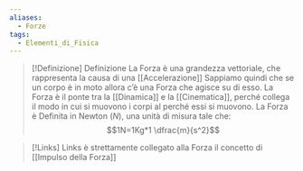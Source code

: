 ```yaml
---
aliases:
  - Forze
tags:
  - Elementi_di_Fisica
---
```




>[!Definizione]  Definizione
>La Forza è una grandezza vettoriale, che rappresenta la causa di una [[Accelerazione]] 
>Sappiamo quindi che se un corpo è in moto allora c’è una Forza che agisce su di esso.
>La Forza è il ponte tra la [[Dinamica]] e la [[Cinematica]], perché collega il modo in cui si muovono i corpi al perché essi si muovono.
>La Forza è Definita in Newton ($N$), una unità di misura tale che:
>$$1N=1Kg*1 \dfrac{m}{s^2}$$

>[!Links]  Links
>è strettamente collegato alla Forza il concetto di [[Impulso della Forza]]
>